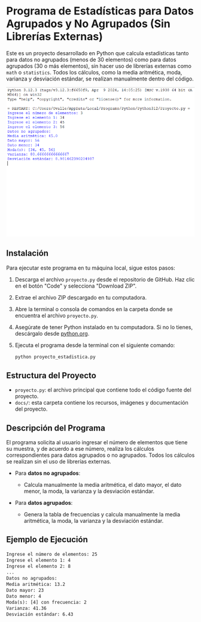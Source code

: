 # **Programa de Estadísticas para Datos Agrupados y No Agrupados (Sin Librerías Externas)**

Este es un proyecto desarrollado en Python que calcula estadísticas tanto para datos no agrupados (menos de 30 elementos) como para datos agrupados (30 o más elementos), sin hacer uso de librerías externas como `math` o `statistics`. Todos los cálculos, como la media aritmética, moda, varianza y desviación estándar, se realizan manualmente dentro del código.

![Screenshot del programa en ejecución](docs/screenshot.png)

## **Instalación**

Para ejecutar este programa en tu máquina local, sigue estos pasos:

1. Descarga el archivo `proyecto.py` desde el repositorio de GitHub. Haz clic en el botón "Code" y selecciona "Download ZIP". 

2. Extrae el archivo ZIP descargado en tu computadora.

3. Abre la terminal o consola de comandos en la carpeta donde se encuentra el archivo `proyecto.py`.

4. Asegúrate de tener Python instalado en tu computadora. Si no lo tienes, descárgalo desde [python.org](https://www.python.org/downloads/).

5. Ejecuta el programa desde la terminal con el siguiente comando:

    ```bash
    python proyecto_estadistica.py
    ```


## **Estructura del Proyecto**

- `proyecto.py`: el archivo principal que contiene todo el código fuente del proyecto.
- `docs/`: esta carpeta contiene los recursos, imágenes y documentación del proyecto.

## **Descripción del Programa**

El programa solicita al usuario ingresar el número de elementos que tiene su muestra, y de acuerdo a ese número, realiza los cálculos correspondientes para datos agrupados o no agrupados. Todos los cálculos se realizan sin el uso de librerías externas.

- Para **datos no agrupados**:
  - Calcula manualmente la media aritmética, el dato mayor, el dato menor, la moda, la varianza y la desviación estándar.
  
- Para **datos agrupados**:
  - Genera la tabla de frecuencias y calcula manualmente la media aritmética, la moda, la varianza y la desviación estándar.

## **Ejemplo de Ejecución**

```plaintext
Ingrese el número de elementos: 25
Ingrese el elemento 1: 4
Ingrese el elemento 2: 8
...
Datos no agrupados:
Media aritmética: 13.2
Dato mayor: 23
Dato menor: 4
Moda(s): [4] con frecuencia: 2
Varianza: 41.36
Desviación estándar: 6.43
